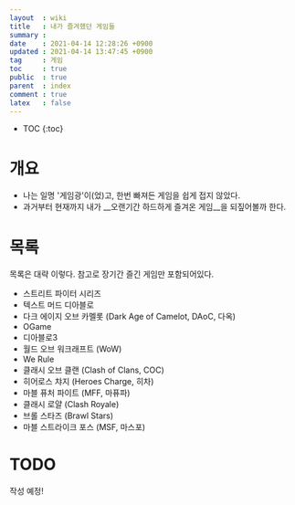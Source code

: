 ```yaml
---
layout  : wiki
title   : 내가 즐겨했던 게임들 
summary : 
date    : 2021-04-14 12:28:26 +0900
updated : 2021-04-14 13:47:45 +0900
tag     : 게임
toc     : true
public  : true
parent  : index
comment : true
latex   : false
---
```

* TOC
{:toc}

# 개요

- 나는 일명 '게임광'이(었)고, 한번 빠져든 게임을 쉽게 접지 않았다.
- 과거부터 현재까지 내가 __오랜기간 하드하게 즐겨온 게임__을 되짚어볼까 한다.

# 목록

목록은 대략 이렇다. 참고로 장기간 즐긴 게임만 포함되어있다.
- 스트리트 파이터 시리즈
- 텍스트 머드 디아블로
- 다크 에이지 오브 카멜롯 (Dark Age of Camelot, DAoC, 다옥)
- OGame
- 디아블로3
- 월드 오브 워크래프트 (WoW)
- We Rule
- 클래시 오브 클랜 (Clash of Clans, COC)
- 히어로스 챠지 (Heroes Charge, 히차)
- 마블 퓨처 파이트 (MFF, 마퓨파)
- 클래시 로얄 (Clash Royale)
- 브롤 스타즈 (Brawl Stars)
- 마블 스트라이크 포스 (MSF, 마스포)

# TODO

작성 예정!

